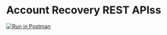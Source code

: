 # Account Recovery REST APIss

<div id="swagger-ui"></div>
<script src="../../../assets/lib/swagger/swagger-ui-bundle.js"> </script>
<script src="../../../assets/lib/swagger/swagger-ui-standalone-preset.js"> </script>
<script>
window.onload = function() {
  // Begin Swagger UI call region
  const ui = SwaggerUIBundle({
    url: "https://github.com/wso2-extensions/identity-governance/blob/v1.5.69/components/org.wso2.carbon.identity.api.user.recovery/src/main/resources/api.identity.recovery.yaml",
    dom_id: '#swagger-ui',
    deepLinking: true,
    presets: [
      SwaggerUIBundle.presets.apis,
      SwaggerUIStandalonePreset
    ],
    plugins: [
      SwaggerUIBundle.plugins.DownloadUrl
    ],
    layout: "StandaloneLayout"
  })
  // End Swagger UI call region

  window.ui = ui
}
</script>

[![Run in Postman](https://run.pstmn.io/button.svg)](https://www.getpostman.com/collections/51139ad1cff6875115a1)
